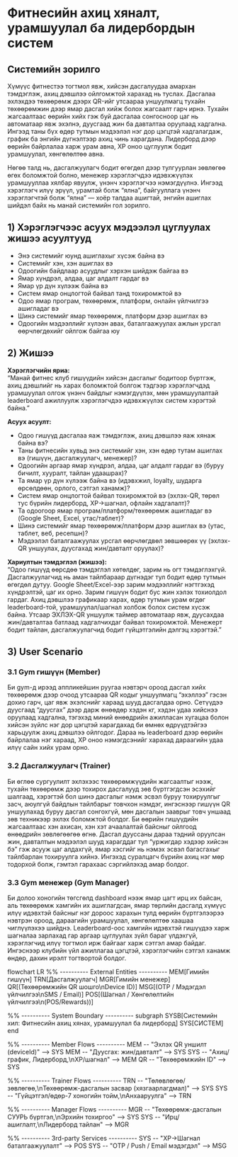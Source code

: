 # Фитнесийн ахиц хяналт, урамшуулал ба лидербордын систем
## Системийн зорилго

Хүмүүс фитнестээ тогтмол явж, хийсэн дасгалуудаа амархан тэмдэглэж, ахиц дэвшлээ ойлгомжтой харахад нь туслах. Дасгалаа эхлэхдээ төхөөрөмж дээрх QR-ийг утсаараа уншуулмагц тухайн төхөөрөмжин дээр ямар дасгал хийж болох жагсаалт гарч ирнэ. Тухайн жагсаалтаас өөрийн хийх гэж буй дасгалаа сонгосноор цаг нь автоматаар явж эхэлнэ, дуусгаад жин ба давталтаа оруулаад хадгална. Ингээд таны бүх өдөр тутмын мэдээлэл нэг дор цэгцтэй хадгалагдаж, график ба энгийн дүгнэлтээр ахиц чинь харагдана. Лидерборд дээр өөрийн байрлалаа харж урам авна, XP оноо цуглуулж бодит урамшуулал, хөнгөлөлтөө авна.  

Нөгөө талд нь, дасгалжуулагч бодит өгөгдөл дээр тулгуурлан зөвлөгөө өгөх боломжтой болно, менежер хэрэглэгчдээ идэвхжүүлэх урамшууллаа хялбар явуулж, үнэнч хэрэглэгчээ нэмэгдүүлнэ. Ингээд хэрэглэгч илүү эрүүл, урамтай болж “ялна”, байгууллага үнэнч хэрэглэгчтэй болж “ялна” — хоёр талдаа ашигтай, энгийн ашиглах шийдэл байх нь манай системийн гол зорилго.

## 1) Хэрэглэгчээс асуух мэдээлэл цуглуулах жишээ асуултууд

- Энэ системийг юунд ашиглахыг хүсэж байна вэ  
- Системийг хэн, хэн ашиглах вэ  
- Одоогийн байдлаар асуудлыг хэрхэн шийдэж байгаа вэ  
- Ямар хүндрэл, алдаа, цаг алдалт гардаг вэ  
- Ямар үр дүн хүлээж байна вэ  
- Систем ямар онцлогтой байвал танд тохиромжтой вэ  
- Одоо ямар програм, төхөөрөмж, платформ, онлайн үйлчилгээ ашигладаг вэ  
- Шинэ системийг ямар төхөөрөмж, платформ дээр ашиглах вэ  
- Одоогийн мэдээллийг хүлээн авах, баталгаажуулах ажлын урсгал өөрчлөгдөхийг ойлгож байгаа юу  

## 2) Жишээ

**Хэрэглэгчийн яриа:**  
“Манай фитнес клуб гишүүдийн хийсэн дасгалыг бодитоор бүртгэж, ахиц дэвшлийг нь харах боломжтой болгож тэдгээр хэрэглэгчдэд урамшуулал олгож үнэнч байдлыг нэмэгдүүлэх, мөн урамшуулалтай leaderboard ажиллуулж хэрэглэгчдээ идэвхжүүлэх систем хэрэгтэй байна.”

**Асуух асуулт:**  
- Одоо гишүүд дасгалаа яаж тэмдэглэж, ахиц дэвшлээ яаж хянаж байна вэ?  
- Таны фитнесийн хувьд энэ системийг хэн, хэн өдөр тутам ашиглах вэ (гишүүн, дасгалжуулагч, менежер)?  
- Одоогийн аргаар ямар хүндрэл, алдаа, цаг алдалт гардаг вэ (буруу бичилт, хууралт, тайлан удаашрах)?  
- Та ямар үр дүн хүлээж байна вэ (идэвхжил, loyalty, шударга өрсөлдөөн, орлого, сэтгэл ханамж)?  
- Систем ямар онцлогтой байвал тохиромжтой вэ (эхлэх-QR, төрөл тус бүрийн лидерборд, XP→шагнал, офлайн хадгалалт)?  
- Та одоогоор ямар програм/платформ/төхөөрөмж ашигладаг вэ (Google Sheet, Excel, утас/таблет)?  
- Шинэ системийг ямар төхөөрөмж/платформ дээр ашиглах вэ (утас, таблет, веб, ресепшн)?  
- Мэдээлэл баталгаажуулах урсгал өөрчлөгдвөл зөвшөөрөх үү (эхлэх-QR уншуулах, дуусгахад жин/давталт оруулах)?  

**Хариултын тэмдэглэл (жишээ):**  
“Одоо гишүүд өөрсдөө тэмдэглэл хөтөлдөг, зарим нь огт тэмдэглэхгүй. Дасгалжуулагчид нь аман тайлбараар дүгнэдэг тул бодит өдөр тутмын өгөгдөл дутуу. Google Sheet/Excel-ээр зарим мэдээллийг нэгтгэхэд хүндрэлтэй, цаг их орно. Зарим гишүүн бодит бус жин хэлэх тохиолдол гардаг. Ахиц дэвшлээ графикаар харах, өдөр тутмын урам өгдөг leaderboard-той, урамшуулал/шагнал холбож болох систем хүсэж байна. Утсаар ЭХЛЭХ-QR уншуулж таймер автоматаар явж, дуусахдаа жин/давталтаа батлаад хадгалчихдаг байвал тохиромжтой. Менежерт бодит тайлан, дасгалжуулагчид бодит гүйцэтгэлийн дэлгэц хэрэгтэй.”

## 3) User Scenario

### 3.1 Gym гишүүн (Member)
Би gym-д ирээд аппликейшин руугаа нэвтэрч ороод дасгал хийх төхөөрөмж дээр очоод утсаараа QR кодыг уншуулмагц “эхэллээ” гэсэн дохио гарч, цаг явж эхэлснийг хараад шууд дасгалдаа орно. Сетүүдээ дуусгаад “дуусгах” дээр дарж өнөөдөр хэдэн кг, хэдэн удаа хийснээ оруулаад хадгална, тэгэхэд миний өнөөдрийн ажилласан хугацаа болон хийсэн зүйлс нэг дор цэгцтэй харагдахад би өмнөх өдрүүдтэйгээ харьцуулж ахиц дэвшлээ ойлгодог. Дараа нь leaderboard дээр өөрийн байрлалаа нэг хараад, XP оноо нэмэгдсэнийг харахад дараагийн удаа илүү сайн хийх урам орно.

### 3.2 Дасгалжуулагч (Trainer)
Би өглөө сургуулилт эхлэхээс  төхөөрөмжүүдийн жагсаалтыг нээж, тухайн төхөөрөмж дээр тохирох дасгалууд зөв бүртгэгдсэн эсэхийг шалгаад, хэрэгтэй бол шинэ дасгалыг нэмж эсвэл буруу тохируулгыг засч, аюулгүй байдлын тайлбарыг товчхон нэмдэг, ингэснээр гишүүн QR уншуулахад буруу дасгал сонгохгүй, мөн дасгалын зааврыг товч уншаад зөв техникээр эхлэх боломжтой болдог. Би өөрийн гишүүдийн жагсаалтаас хэн ахисан, хэн хэт ачаалалтай байсныг ойлгоод өнөөдрийн зөвлөгөөгөө өгнө. Дасгал дууссаны дараа тэдний оруулсан жин, давталтын мэдээлэл шууд харагддаг тул “уржигдар хэдээр хийсэн бэ” гэж асууж цаг алдахгүй, ямар хэсгийг нь нэмэх эсвэл багасгахыг тайлбарлан тохируулга хийнэ. Ингэхэд суралцагч бүрийн ахиц нэг мөр тодорхой болж, гэмтэл гарахаас сэргийлэхэд амар болдог.

### 3.3 Gym менежер (Gym Manager)
Би долоо хоногийн төгсгөлд dashboard нээж ямар цагт ирц их байсан, аль төхөөрөмж хамгийн их ашиглагдсан, ямар төрлийн дасгалд хүмүүс илүү идэвхтэй байсныг нэг дороос харахын тулд өөрийн бүртгэлээрээ нэвтрэн ороод, дараагийн урамшуулал, хөнгөлөлтөө хаашаа чиглүүлэхээ шийднэ. Leaderboard-оос хамгийн идэвхтэй гишүүдээ харж шагналаа зарлахад гар аргаар цуглуулах зүйл бараг үлдэхгүй, хэрэглэгчид илүү тогтмол ирж байгааг харж сэтгэл амар байдаг. Ингэснээр клубийн үйл ажиллагаа цэгцтэй, хэрэглэгчийн сэтгэл ханамж өндөр, дахин ирэлт тогтвортой болдог.

flowchart LR
  %% ---------- External Entities ----------
  MEM[Гимийн гишүүн]
  TRN[Дасгалжуулагч]
  MGR[Гимийн менежер]
  QR[(Төхөөрөмжийн QR шошго\nDevice ID)]
  MSG[(OTP / Мэдэгдэл үйлчилгээ\nSMS / Email)]
  POS[(Шагнал / Хөнгөлөлтийн үйлчилгээ\n(POS/Rewards))]

  %% ---------- System Boundary ----------
  subgraph SYSB[Системийн хил: Фитнесийн ахиц хянах, урамшуулал ба лидерборд]
    SYS[СИСТЕМ]
  end

  %% ---------- Member Flows ----------
  MEM -- "Эхлэх QR уншилт (deviceId)" --> SYS
  MEM -- "Дуусгах: жин/давталт" --> SYS
  SYS -- "Ахиц/график, Лидерборд,\nXP/шагнал" --> MEM
  QR -- "Төхөөрөмжийн ID" --> SYS

  %% ---------- Trainer Flows ----------
  TRN -- "Төлөвлөгөө/зөвлөгөө,\nТөхөөрөмж-дасгалын засвар (хязгаарлагдмал)" --> SYS
  SYS -- "Гүйцэтгэл/өдөр-7 хоногийн тойм,\nАнхааруулга" --> TRN

  %% ---------- Manager Flows ----------
  MGR -- "Төхөөрөмж-дасгалын СУУРЬ бүртгэл,\nЭрхийн тохиргоо" --> SYS
  SYS -- "Ирц/ашиглалт,\nЛидерборд тайлан" --> MGR

  %% ---------- 3rd-party Services ----------
  SYS -- "XP→Шагнал баталгаажуулалт" --> POS
  SYS -- "OTP / Push / Email мэдэгдэл" --> MSG

